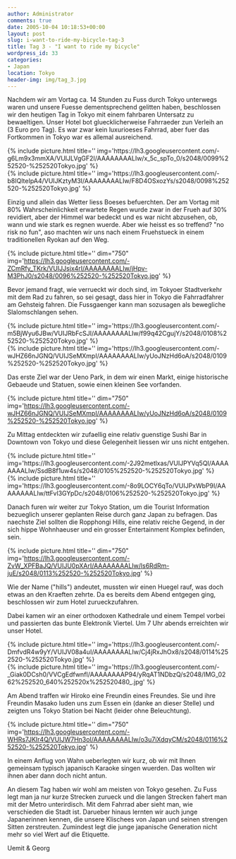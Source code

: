 ```yaml
---
author: Administrator
comments: true
date: 2005-10-04 10:18:53+00:00
layout: post
slug: i-want-to-ride-my-bicycle-tag-3
title: Tag 3 - "I want to ride my bicycle"
wordpress_id: 33
categories:
- Japan
location: Tokyo
header-img: img/tag_3.jpg
---
```


Nachdem wir am Vortag ca. 14 Stunden zu Fuss durch Tokyo unterwegs waren und unsere Fuesse dementsprechend gelitten haben, beschlossen wir den heutigen Tag in Tokyo mit einem fahrbaren Untersatz zu bewaeltigen. Unser  Hotel bot gluecklicherweise Fahrraeder zun Verleih an (3 Euro pro Tag).
Es war zwar kein luxurioeses Fahrrad, aber fuer das Fortkommen in Tokyo war es allemal ausreichend.

<div class="row">
  <div class="col-sm-6">
    {% include picture.html title='' img='https://lh3.googleusercontent.com/-g6Lm9x3mmXA/VUIJLVgGF2I/AAAAAAAALIw/x_5c_spTo_0/s2048/0099%252520-%252520Tokyo.jpg' %}
 </div>
  <div class="col-sm-6">
    {% include picture.html title='' img='https://lh3.googleusercontent.com/-b8IQlteIpA4/VUIJKztyM3I/AAAAAAAALIw/F8D4OSxozYs/s2048/0098%252520-%252520Tokyo.jpg' %}
  </div>
</div>

Einzig und allein das Wetter liess Boeses befuerchten. Der am Vortag mit 80% Wahrscheinlichkeit erwartete Regen wurde zwar in der Frueh auf 30% revidiert, aber der Himmel war bedeckt und es war nicht abzusehen, ob, wann und wie stark es regnen wuerde.
Aber wie heisst es so treffend? "no risk no fun", aso machten wir uns nach einem Fruehstueck in einem traditionellen Ryokan auf den Weg.

{% include picture.html title='' dim="750" img='https://lh3.googleusercontent.com/-ZCmRfy_TKrk/VUIJJsjx4rI/AAAAAAAALIw/jHpv-M3PhJ0/s2048/0096%252520-%252520Tokyo.jpg' %}

Bevor jemand fragt, wie verrueckt wir doch sind, im Tokyoer Stadtverkehr mit dem Rad zu fahren, so sei gesagt, dass hier in Tokyo die Fahrradfahrer am Gehsteig fahren. Die Fussgaenger kann man sozusagen als bewegliche Slalomschlangen sehen.

<div class="row">
  <div class="col-sm-6">
    {% include picture.html title='' img='https://lh3.googleusercontent.com/-m5BjWyu6JBw/VUIJRbFcSJI/AAAAAAAALIw/f99q42CgujY/s2048/0108%252520-%252520Tokyo.jpg' %}
 </div>
  <div class="col-sm-6">
    {% include picture.html title='' img='https://lh3.googleusercontent.com/-wJHZ66nJGNQ/VUIJSeMXmpI/AAAAAAAALIw/yUoJNzHd6oA/s2048/0109%252520-%252520Tokyo.jpg' %}
  </div>
</div>

Das erste Ziel war der Ueno Park, in dem wir einen Markt, einige historische Gebaeude und Statuen, sowie einen kleinen See vorfanden.

{% include picture.html title='' dim="750" img='https://lh3.googleusercontent.com/-wJHZ66nJGNQ/VUIJSeMXmpI/AAAAAAAALIw/yUoJNzHd6oA/s2048/0109%252520-%252520Tokyo.jpg' %}

Zu Mittag entdeckten wir zufaellig eine relativ guenstige Sushi Bar in Downtown von Tokyo und diese Gelegenheit liessen wir uns nicht entgehen.

<div class="row">
  <div class="col-sm-6">
    {% include picture.html title='' img='https://lh3.googleusercontent.com/-2J92metlxas/VUIJPYVq5QI/AAAAAAAALIw/SsdB8f1uw4s/s2048/0105%252520-%252520Tokyo.jpg' %}
 </div>
  <div class="col-sm-6">
    {% include picture.html title='' img='https://lh3.googleusercontent.com/-8o9LOCY6qTo/VUIJPxWbP9I/AAAAAAAALIw/ttFvl3GYpDc/s2048/0106%252520-%252520Tokyo.jpg' %}
  </div>
</div>

Danach furen wir weiter zur Tokyo Station, um die Tourist Information bezueglich unserer geplanten Reise durch ganz Japan zu befragen. Das naechste Ziel sollten die Ropphongi Hills, eine relativ reiche Gegend, in der sich hippe Wohnhaeuser und ein grosser Entertainment Komplex befinden, sein.


{% include picture.html title='' dim="750" img='https://lh3.googleusercontent.com/-ZvW_XPFBaJQ/VUIJU0pXArI/AAAAAAAALIw/ls6RdRm-juE/s2048/0113%252520-%252520Tokyo.jpg' %}

Wie der Name ("hills") andeutet, mussten wir einen Huegel rauf, was doch etwas an den Kraeften zehrte.
Da es bereits dem Abend entgegen ging, beschlossen wir zum Hotel zurueckzufahren.

Dabei kamen wir an einer orthodoxen Kathedrale und einem Tempel vorbei und passierten das bunte Elektronik Viertel. Um 7 Uhr abends erreichten wir unser Hotel.

<div class="row">
  <div class="col-sm-6">
    {% include picture.html title='' img='https://lh3.googleusercontent.com/-DmfvdR4w9yY/VUIJV08a4uI/AAAAAAAALIw/Cj4jRxJhOx8/s2048/0114%252520-%252520Tokyo.jpg' %}
 </div>
  <div class="col-sm-6">
    {% include picture.html title='' img='https://lh3.googleusercontent.com/-_Giak0DCsh0/VVCgEdfwnfI/AAAAAAAAP94/yRqAT1NDbzQ/s2048/IMG_0262%252520_640%252520x%252520480_.jpg' %}
  </div>
</div>

Am Abend traffen wir Hiroko eine Freundin eines Freundes. Sie und ihre Freundin Masako luden uns zum Essen ein (danke an dieser Stelle) und zeigten uns  Tokyo Station bei Nacht (leider ohne Beleuchtung).


{% include picture.html title='' dim="750" img='https://lh3.googleusercontent.com/-WHRs7JKIr4Q/VUIJW7Hn3oI/AAAAAAAALIw/o3u7iXdqyCM/s2048/0116%252520-%252520Tokyo.jpg' %}

In einem Anflug von Wahn ueberlegten wir kurz, ob wir mit Ihnen gemeinsam typisch japanisch Karaoke singen wuerden. Das wollten wir ihnen aber dann doch nicht antun.

An diesem Tag haben wir wohl am meisten von Tokyo gesehen. Zu Fuss legt man ja nur kurze Strecken zurueck und die langen Strecken fahert man mit der Metro unterirdisch. Mit dem Fahrrad aber sieht man, wie verschieden die Stadt ist. Darueber hinaus lernten wir auch junge Japanerinnen kennen, die unsere Klischees von Japan und seinen strengen Sitten zerstreuten. Zumindest legt die junge japanische Generation nicht mehr so viel Wert auf die Etiquette.

Uemit & Georg

